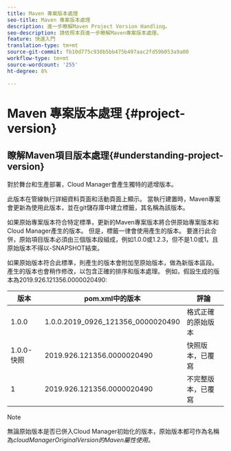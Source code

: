 ```yaml
---
title: Maven 專案版本處理
seo-title: Maven 專案版本處理
description: 進一步瞭解Maven Project Version Handling。
seo-description: 請依照本頁進一步瞭解Maven專案版本處理。
feature: 快速入門
translation-type: tm+mt
source-git-commit: fb10d775c930b5bb475b497aac2fd59b053a9a00
workflow-type: tm+mt
source-wordcount: '255'
ht-degree: 8%

---
```



# Maven 專案版本處理 {#project-version}

## 瞭解Maven項目版本處理{#understanding-project-version}

對於舞台和生產部署，Cloud Manager會產生獨特的遞增版本。

此版本在管線執行詳細資料頁面和活動頁面上顯示。 當執行建置時，Maven專案會更新為使用此版本，並在git儲存庫中建立標籤，其名稱為該版本。

如果原始專案版本符合特定標準，更新的Maven專案版本將合併原始專案版本和Cloud Manager產生的版本。 但是，標籤一律會使用產生的版本。 要進行此合併，原始項目版本必須由三個版本段組成，例如1.0.0或1.2.3，但不是1.0或1，且原始版本不得以-SNAPSHOT結束。

如果原始版本符合此標準，則產生的版本會附加至原始版本，做為新版本區段。 產生的版本也會稍作修改，以包含正確的排序和版本處理。 例如，假設生成的版本為2019.926.121356.0000020490:

| **版本** | **pom.xml中的版本** | **評論** |
|---|---|---|
| 1.0.0 | 1.0.0.2019_0926_121356_0000020490 | 格式正確的原始版本 |
| 1.0.0-快照 | 2019.926.121356.0000020490 | 快照版本，已覆寫 |
| 1 | 2019.926.121356.0000020490 | 不完整版本，已覆寫 |

>[!NOTE]
>
>無論原始版本是否已併入Cloud Manager初始化的版本，原始版本都可作為名稱為&#x200B;*cloudManagerOriginalVersion的Maven屬性使用。*
